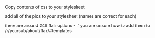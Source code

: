 Copy contents of css to your stylesheet

add all of the pics to your stylesheet (names are correct for each)

there are around 240 flair options -  if you are unsure how to add them to /r/yoursub/about/flair/#templates
